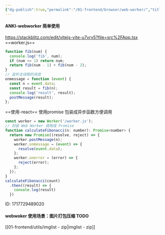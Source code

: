 ```yaml
---
{"dg-publish":true,"permalink":"/01-frontend/browser/web-worker/","title":"浏览器中web-worker 简单使用示例，及场景介绍","tags":["js","browser","web-worker"],"created":"2024-06-11T22:35:09.016+08:00","updated":"2024-06-11T09:32:38.000+08:00"}
---
```



#### ANKI-webworker 简单使用
https://stackblitz.com/edit/vitejs-vite-u7vrv5?file=src%2FApp.tsx
==worker.js==
```js
function fib(num) {
  console.log('fib', num);
  if (num <= 1) return num;
  return fib(num - 1) + fib(num - 2);
}
// 监听主线程的消息
onmessage = function (event) {
  const n = event.data;
  const result = fib(n);
  console.log('result', result);
  postMessage(result);
};
```
==使用-react==
使用promise 包装成异步函数方便调用
```js
const worker = new Worker('/worker.js');
// 封装 Web Worker 调用成 Promise
function calculateFibonacci(n: number): Promise<number> {
  return new Promise((resolve, reject) => {
    worker.postMessage(n);
    worker.onmessage = (event) => {
      resolve(event.data);
    };
    worker.onerror = (error) => {
      reject(error);
    };
  });
}
calculateFibonacci(count)
  .then((result) => {
	console.log(result)
  })
```
ID: 1717729489020


#### webwoker 使用场景：图片打包压缩 TODO
[[01-frontend/utils/imglist - zip\|imglist - zip]]